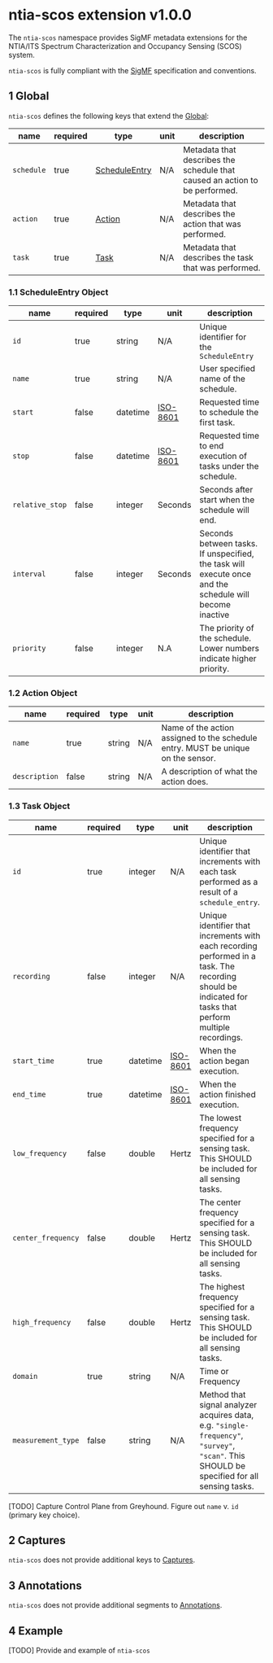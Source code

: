 # ntia-scos extension v1.0.0
The `ntia-scos` namespace provides SigMF metadata extensions for the NTIA/ITS Spectrum Characterization and Occupancy Sensing (SCOS) system.

`ntia-scos` is fully compliant with the [SigMF](https://github.com/gnuradio/SigMF/blob/master/sigmf-spec.md#namespaces) specification and conventions.

## 1 Global
`ntia-scos` defines the following keys that extend the [Global](https://github.com/gnuradio/SigMF/blob/master/sigmf-spec.md#global-object):

|name|required|type|unit|description|
|----|--------------|-------|-------|-----------|
|`schedule`|true| [ScheduleEntry](#11-scheduleentry-object)|N/A|Metadata that describes the schedule that caused an action to be performed.|
|`action`|true|[Action](#12-action-object)|N/A|Metadata that describes the action that was performed.|
|`task`|true|[Task](#13-task-object)|N/A|Metadata that describes the task that was performed.|


### 1.1 ScheduleEntry Object
|name|required|type|unit|description|
|----|--------------|-------|-------|-----------|
|`id`|true|string|N/A|Unique identifier for the `ScheduleEntry`|
|`name`|true|string|N/A|User specified name of the schedule.|
|`start`|false|datetime|[ISO-8601](https://github.com/gnuradio/SigMF/blob/master/sigmf-spec.md#the-datetime-pair)|Requested time to schedule the first task.|
|`stop`|false|datetime|[ISO-8601](https://github.com/gnuradio/SigMF/blob/master/sigmf-spec.md#the-datetime-pair)|Requested time to end execution of tasks under the schedule.|
|`relative_stop`|false|integer|Seconds|Seconds after start when the schedule will end.|
|`interval`|false|integer|Seconds|Seconds between tasks. If unspecified, the task will execute once and the schedule will become inactive|
|`priority`|false|integer|N.A|The priority of the schedule. Lower numbers indicate higher priority.|



### 1.2 Action Object
|name|required|type|unit|description|
|----|--------------|-------|-------|-----------|
|`name`|true|string|N/A|Name of the action assigned to the schedule entry. MUST be unique on the sensor.|
|`description`|false|string|N/A|A description of what the action does.|


### 1.3 Task Object
|name|required|type|unit|description|
|----|--------------|-------|-------|-----------|
|`id`|true|integer|N/A|Unique identifier that increments with each task performed as a result of a `schedule_entry`.|
|`recording`|false|integer|N/A|Unique identifier that increments with each recording performed in a task. The recording should be indicated for tasks that perform multiple recordings. |
|`start_time`|true|datetime|[ISO-8601](https://github.com/gnuradio/SigMF/blob/master/sigmf-spec.md#the-datetime-pair)|When the action  began execution.|
|`end_time`|true|datetime|[ISO-8601](https://github.com/gnuradio/SigMF/blob/master/sigmf-spec.md#the-datetime-pair)|When the action  finished execution.|
|`low_frequency`|false|double|Hertz|The lowest frequency specified for a sensing task. This SHOULD be included for all sensing tasks. |
|`center_frequency`|false|double|Hertz|The center frequency specified for a sensing task. This SHOULD be included for all sensing tasks.|
|`high_frequency`|false|double|Hertz|The highest frequency specified for a sensing task. This SHOULD be included for all sensing tasks.|
|`domain`|true|string|N/A|Time or Frequency|
|`measurement_type`|false|string|N/A|Method that signal analyzer acquires data, e.g. `"single-frequency"`, `"survey"`, `"scan"`. This SHOULD be specified for all sensing tasks.|



[TODO] Capture Control Plane from Greyhound. Figure out `name` v. `id` (primary key choice).

## 2 Captures
`ntia-scos` does not provide additional keys to [Captures](https://github.com/gnuradio/SigMF/blob/master/sigmf-spec.md#captures-array).

## 3 Annotations
`ntia-scos` does not provide additional segments to [Annotations](https://github.com/gnuradio/SigMF/blob/master/sigmf-spec.md#annotations-array).

## 4 Example
[TODO] Provide and example of `ntia-scos`
